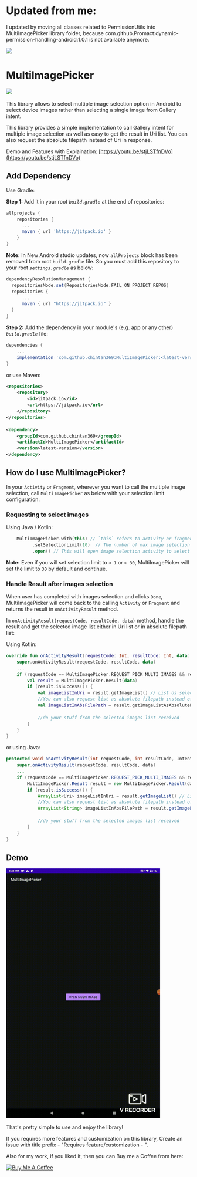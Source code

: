 # Updated from me:
I updated by moving all classes related to PermissionUtils into MultiImagePicker library folder, because com.github.Promact:dynamic-permission-handling-android:1.0.1 is not available anymore.

[![](https://jitpack.io/v/bnnguyen8/MultiImagePicker.svg)](https://jitpack.io/#bnnguyen8/MultiImagePicker)

# MultiImagePicker
[![](https://jitpack.io/v/chintan369/MultiImagePicker.svg)](https://jitpack.io/#chintan369/MultiImagePicker)

This library allows to select multiple image selection option in Android to select device images rather than selecting a single image from Gallery intent.

This library provides a simple implementation to call Gallery intent for multiple image selection as well as easy to get the result in Uri list. You can also request the absolute filepath instead of Uri in response.

Demo and Features with Explaination: [https://youtu.be/stjLSTfnDVo](https://youtu.be/stjLSTfnDVo)

## Add Dependency
Use Gradle:

**Step 1:** Add it in your root _`build.gradle`_ at the end of repositories:
```gradle
allprojects {
    repositories {
      ...
      maven { url 'https://jitpack.io' }
    }
}
```

**Note:** In New Android studio updates, now `allProjects` block has been removed from root `build.gradle` file. So you must add this repository to your root _`settings.gradle`_ as below:
```gradle
dependencyResolutionManagement {
  repositoriesMode.set(RepositoriesMode.FAIL_ON_PROJECT_REPOS)
  repositories {
      ...
      maven { url "https://jitpack.io" }
  }
}
```

**Step 2:** Add the dependency in your module's (e.g. app or any other) _`build.gradle`_ file:
```gradle
dependencies {
    ...
    implementation 'com.github.chintan369:MultiImagePicker:<latest-version>'
}
```

or use Maven:
```xml
<repositories>
    <repository>
        <id>jitpack.io</id>
        <url>https://jitpack.io</url>
    </repository>
</repositories>

<dependency>
    <groupId>com.github.chintan369</groupId>
    <artifactId>MultiImagePicker</artifactId>
    <version>latest-version</version>
</dependency>
```

## How do I use MultiImagePicker?
In your `Activity` or `Fragment`, wherever you want to call the multiple image selection, call `MultiImagePicker` as below with your selection limit configuration:

### Requesting to select images
Using Java / Kotlin:
```kotlin
    MultiImagePicker.with(this) // `this` refers to activity or fragment
          .setSelectionLimit(10)  // The number of max image selection you want from user at a time, MAX is 30
          .open() // This will open image selection activity to select images
```

**Note:** Even if you will set selection limit to  `< 1` or `> 30`, MultiImagePicker will set the limit to `30` by default and continue.

### Handle Result after images selection
When user has completed with images selection and clicks `Done`, MultiImagePicker will come back to the calling `Activity` or `Fragment` and returns the result in `onActivityResult` method.

In `onActivityResult(requestCode, resultCode, data)` method, handle the result and get the selected image list either in Uri list or in absolute filepath list:

Using Kotlin:
```kotlin
override fun onActivityResult(requestCode: Int, resultCode: Int, data: Intent?) {
    super.onActivityResult(requestCode, resultCode, data)
    ...
    if (requestCode == MultiImagePicker.REQUEST_PICK_MULTI_IMAGES && resultCode == RESULT_OK) {
        val result = MultiImagePicker.Result(data)
        if (result.isSuccess()) {
            val imageListInUri = result.getImageList() // List os selected images as content Uri format
            //You can also request list as absolute filepath instead of Uri as below
            val imageListInAbsFilePath = result.getImageListAsAbsolutePath(context)
            
            //do your stuff from the selected images list received
        }
    }
}
```

or using Java:
```java
protected void onActivityResult(int requestCode, int resultCode, Intent data) {
    super.onActivityResult(requestCode, resultCode, data)
    ...
    if (requestCode == MultiImagePicker.REQUEST_PICK_MULTI_IMAGES && resultCode == RESULT_OK) {
        MultiImagePicker.Result result = new MultiImagePicker.Result(data)
        if (result.isSuccess()) {
            ArrayList<Uri> imageListInUri = result.getImageList() // List os selected images as content Uri format
            //You can also request list as absolute filepath instead of Uri as below
            ArrayList<String> imageListInAbsFilePath = result.getImageListAsAbsolutePath(context)
            
            //do your stuff from the selected images list received
        }
    }
}
```

## Demo

<img src="sampleimages/multiimagepicker-demo.gif" width="420" height="680" />

That's pretty simple to use and enjoy the library!

If you requires more features and customization on this library, Create an issue with title prefix - "Requires feature/customization - ".

Also for my work, if you liked it, then you can Buy me a Coffee from here:

<a href="https://www.buymeacoffee.com/chintan369" target="_blank"><img src="https://cdn.buymeacoffee.com/buttons/v2/default-yellow.png" alt="Buy Me A Coffee" style="height: 60px !important;width: 217px !important;" ></a>




